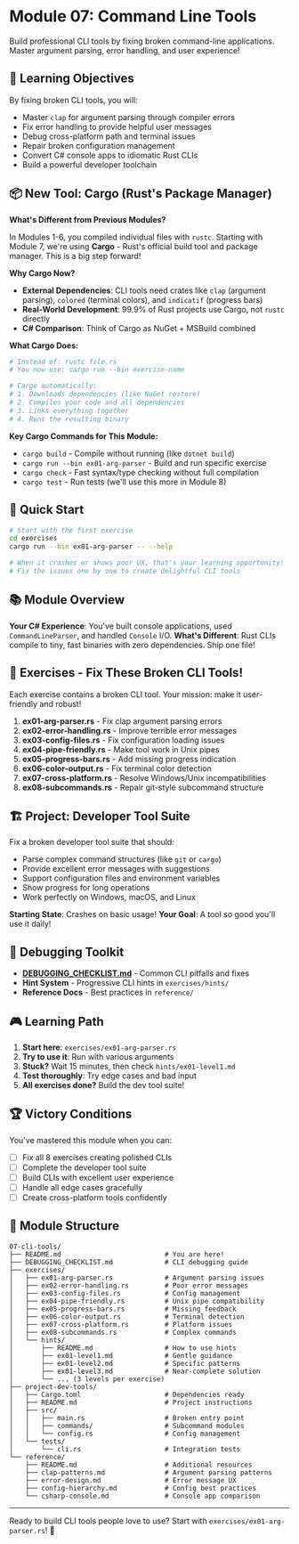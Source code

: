 # Module 07: Command Line Tools

Build professional CLI tools by fixing broken command-line applications. Master argument parsing, error handling, and user experience!

## 🎯 Learning Objectives

By fixing broken CLI tools, you will:
- Master `clap` for argument parsing through compiler errors
- Fix error handling to provide helpful user messages
- Debug cross-platform path and terminal issues
- Repair broken configuration management
- Convert C# console apps to idiomatic Rust CLIs
- Build a powerful developer toolchain

## 📦 New Tool: Cargo (Rust's Package Manager)

**What's Different from Previous Modules?**

In Modules 1-6, you compiled individual files with `rustc`. Starting with Module 7, we're using **Cargo** - Rust's official build tool and package manager. This is a big step forward!

**Why Cargo Now?**
- **External Dependencies**: CLI tools need crates like `clap` (argument parsing), `colored` (terminal colors), and `indicatif` (progress bars)
- **Real-World Development**: 99.9% of Rust projects use Cargo, not `rustc` directly
- **C# Comparison**: Think of Cargo as NuGet + MSBuild combined

**What Cargo Does:**
```bash
# Instead of: rustc file.rs
# You now use: cargo run --bin exercise-name

# Cargo automatically:
# 1. Downloads dependencies (like NuGet restore)
# 2. Compiles your code and all dependencies
# 3. Links everything together
# 4. Runs the resulting binary
```

**Key Cargo Commands for This Module:**
- `cargo build` - Compile without running (like `dotnet build`)
- `cargo run --bin ex01-arg-parser` - Build and run specific exercise
- `cargo check` - Fast syntax/type checking without full compilation
- `cargo test` - Run tests (we'll use this more in Module 8)

## 🚀 Quick Start

```bash
# Start with the first exercise
cd exercises
cargo run --bin ex01-arg-parser -- --help

# When it crashes or shows poor UX, that's your learning opportunity!
# Fix the issues one by one to create delightful CLI tools
```

## 📚 Module Overview

**Your C# Experience**: You've built console applications, used `CommandLineParser`, and handled `Console` I/O.
**What's Different**: Rust CLIs compile to tiny, fast binaries with zero dependencies. Ship one file!

## 💪 Exercises - Fix These Broken CLI Tools!

Each exercise contains a broken CLI tool. Your mission: make it user-friendly and robust!

1. **ex01-arg-parser.rs** - Fix clap argument parsing errors
2. **ex02-error-handling.rs** - Improve terrible error messages
3. **ex03-config-files.rs** - Fix configuration loading issues
4. **ex04-pipe-friendly.rs** - Make tool work in Unix pipes
5. **ex05-progress-bars.rs** - Add missing progress indication
6. **ex06-color-output.rs** - Fix terminal color detection
7. **ex07-cross-platform.rs** - Resolve Windows/Unix incompatibilities
8. **ex08-subcommands.rs** - Repair git-style subcommand structure

## 🏗️ Project: Developer Tool Suite

Fix a broken developer tool suite that should:
- Parse complex command structures (like `git` or `cargo`)
- Provide excellent error messages with suggestions
- Support configuration files and environment variables
- Show progress for long operations
- Work perfectly on Windows, macOS, and Linux

**Starting State**: Crashes on basic usage!
**Your Goal**: A tool so good you'll use it daily!

## 🧰 Debugging Toolkit

- **[DEBUGGING_CHECKLIST.md](DEBUGGING_CHECKLIST.md)** - Common CLI pitfalls and fixes
- **Hint System** - Progressive CLI hints in `exercises/hints/`
- **Reference Docs** - Best practices in `reference/`

## 🎮 Learning Path

1. **Start here**: `exercises/ex01-arg-parser.rs`
2. **Try to use it**: Run with various arguments
3. **Stuck?** Wait 15 minutes, then check `hints/ex01-level1.md`
4. **Test thoroughly**: Try edge cases and bad input
5. **All exercises done?** Build the dev tool suite!

## 🏆 Victory Conditions

You've mastered this module when you can:
- [ ] Fix all 8 exercises creating polished CLIs
- [ ] Complete the developer tool suite
- [ ] Build CLIs with excellent user experience
- [ ] Handle all edge cases gracefully
- [ ] Create cross-platform tools confidently

## 📂 Module Structure

```
07-cli-tools/
├── README.md                          # You are here!
├── DEBUGGING_CHECKLIST.md             # CLI debugging guide
├── exercises/
│   ├── ex01-arg-parser.rs             # Argument parsing issues
│   ├── ex02-error-handling.rs         # Poor error messages
│   ├── ex03-config-files.rs           # Config management
│   ├── ex04-pipe-friendly.rs          # Unix pipe compatibility
│   ├── ex05-progress-bars.rs          # Missing feedback
│   ├── ex06-color-output.rs           # Terminal detection
│   ├── ex07-cross-platform.rs         # Platform issues
│   ├── ex08-subcommands.rs            # Complex commands
│   └── hints/
│       ├── README.md                  # How to use hints
│       ├── ex01-level1.md             # Gentle guidance
│       ├── ex01-level2.md             # Specific patterns
│       ├── ex01-level3.md             # Near-complete solution
│       └── ... (3 levels per exercise)
├── project-dev-tools/
│   ├── Cargo.toml                     # Dependencies ready
│   ├── README.md                      # Project instructions
│   ├── src/
│   │   ├── main.rs                    # Broken entry point
│   │   ├── commands/                  # Subcommand modules
│   │   └── config.rs                  # Config management
│   └── tests/
│       └── cli.rs                     # Integration tests
└── reference/
    ├── README.md                      # Additional resources
    ├── clap-patterns.md               # Argument parsing patterns
    ├── error-design.md                # Error message UX
    ├── config-hierarchy.md            # Config best practices
    └── csharp-console.md              # Console app comparison
```

---

Ready to build CLI tools people love to use? Start with `exercises/ex01-arg-parser.rs`! 🚀